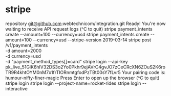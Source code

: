# stripe
repository
git@github.com:webtechnicom/integration.git
Ready! You're now waiting to receive API request logs (^C to quit)
stripe payment_intents create --amount=100 --currency=usd
stripe payment_intents create --amount=100 --currency=usd --stripe-version 2019-03-14
stripe post /v1/payment_intents \
    -d amount=2000 \
    -d currency=usd \
    -d "payment_method_types[]=card"
stripe login --api-key pk_live_51GlK6hIV32DS3o2Yo0Pkhr9ejAVrC4gvJO7zCeCRcXN6ZOuS2K6roTR9R4khtOYM0nM7x1frTIORnmtgfodPzTBt00sY7fLvr5
Your pairing code is: humour-nifty-finer-magic
Press Enter to open up the browser (^C to quit)
stripe login
stripe login --project-name=rocket-rides
stripe login --interactive

